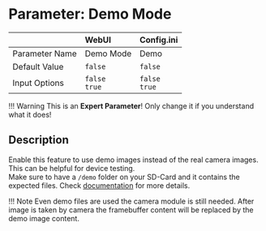 # Parameter: Demo Mode

|                   | WebUI               | Config.ini
|:---               |:---                 |:----
| Parameter Name    | Demo Mode           | Demo
| Default Value     | `false`             | `false`
| Input Options     | `false`<br>`true`   | `false`<br>`true` 


!!! Warning
    This is an **Expert Parameter**! Only change it if you understand what it does!  


## Description

Enable this feature to use demo images instead of the real camera images.
This can be helpful for device testing. <br>
Make sure to have a `/demo` folder on your SD-Card and it contains the expected files.
Check [documentation](https://jomjol.github.io/AI-on-the-edge-device-docs/Demo-Mode) for more details. 


!!! Note
    Even demo files are used the camera module is still needed. After image is taken
    by camera the framebuffer content will be replaced by the demo image content.
